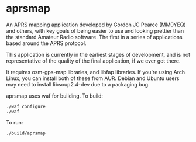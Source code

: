 aprsmap
=======

An APRS mapping application developed by Gordon JC Pearce (MM0YEQ) and
others, with key goals of being easier to use and looking prettier
than the standard Amateur Radio software. The first in a series of
applications based around the APRS protocol.

This application is currently in the earliest stages of development, and
is not representative of the quality of the final application, if we
ever get there.

It requires osm-gps-map libraries, and libfap libraries. If you're using
Arch Linux, you can install both of these from AUR. Debian and Ubuntu
users may need to install libsoup2.4-dev due to a packaging bug.

aprsmap uses waf for building. To build:

    ./waf configure
    ./waf

To run:

    ./build/aprsmap

